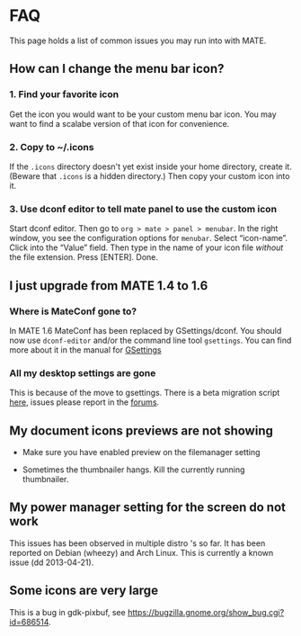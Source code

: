 # FAQ

This page holds a list of common issues you may run into with MATE.

## How can I change the menu bar icon?

### 1\. Find your favorite icon

Get the icon you would want to be your custom menu bar icon. You may want to
find a scalabe version of that icon for convenience.

### 2\. Copy to ~/.icons

If the `.icons` directory doesn't yet exist inside your home directory, create
it. (Beware that `.icons` is a hidden directory.) Then copy your custom icon
into it.

### 3\. Use dconf editor to tell mate panel to use the custom icon

Start dconf editor. Then go to `org > mate > panel > menubar`. In the right
window, you see the configuration options for `menubar`. Select “icon-name”.
Click into the “Value” field. Then type in the name of your icon file
_without_ the file extension. Press [ENTER]. Done.

## I just upgrade from MATE 1.4 to 1.6

### Where is MateConf gone to?

In MATE 1.6 MateConf has been replaced by GSettings/dconf. You should now use
`dconf-editor` and/or the command line tool `gsettings`. You can find more
about it in the manual for [GSettings](./docs-gsettings)

### All my desktop settings are gone

This is because of the move to gsettings. There is a beta migration script
[here](https://github.com/mate-desktop/mate-desktop/blob/master/mate-conf/mate-conf-import),
issues please report in the
[forums](https://forums.mate-desktop.org/viewtopic.php?f=16&t=1650).

## My document icons previews are not showing

  * Make sure you have enabled preview on the filemanager setting

  * Sometimes the thumbnailer hangs. Kill the currently running thumbnailer.

## My power manager setting for the screen do not work

This issues has been observed in multiple distro 's so far. It has been
reported on Debian (wheezy) and Arch Linux. This is currently a known issue
(dd 2013-04-21).

## Some icons are very large

This is a bug in gdk-pixbuf, see
<https://bugzilla.gnome.org/show_bug.cgi?id=686514>.
